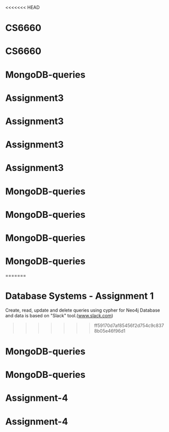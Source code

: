 <<<<<<< HEAD
# CS6660
# CS6660
# MongoDB-queries
# Assignment3
# Assignment3
# Assignment3
# Assignment3
# MongoDB-queries
# MongoDB-queries
# MongoDB-queries
# MongoDB-queries
=======
# Database Systems - Assignment 1

Create, read, update and delete queries using cypher for Neo4j Database and data is based on "Slack" tool.(www.slack.com)
>>>>>>> ff59170d7af85456f2d754c9c8378b05e46f96d1
# MongoDB-queries
# MongoDB-queries
# Assignment-4
# Assignment-4
